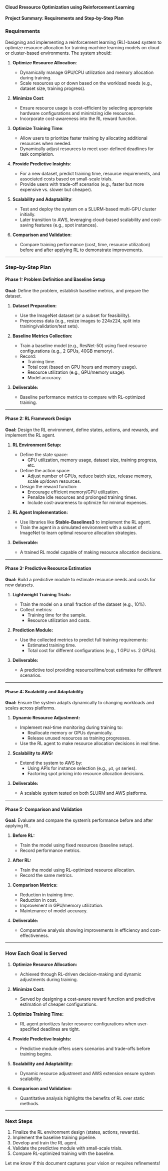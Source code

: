 #### Cloud Rresource Optimization using Reinforcement Learning

**Project Summary: Requirements and Step-by-Step Plan**

### **Requirements**
Designing and implementing a reinforcement learning (RL)-based system to optimize resource allocation for training machine learning models on cloud or cluster-based environments. The system should:

1. **Optimize Resource Allocation**:
   - Dynamically manage GPU/CPU utilization and memory allocation during training.
   - Scale resources up or down based on the workload needs (e.g., dataset size, training progress).

2. **Minimize Cost**:
   - Ensure resource usage is cost-efficient by selecting appropriate hardware configurations and minimizing idle resources.
   - Incorporate cost-awareness into the RL reward function.

3. **Optimize Training Time**:
   - Allow users to prioritize faster training by allocating additional resources when needed.
   - Dynamically adjust resources to meet user-defined deadlines for task completion.

4. **Provide Predictive Insights**:
   - For a new dataset, predict training time, resource requirements, and associated costs based on small-scale trials.
   - Provide users with trade-off scenarios (e.g., faster but more expensive vs. slower but cheaper).

5. **Scalability and Adaptability**:
   - Test and deploy the system on a SLURM-based multi-GPU cluster initially.
   - Later transition to AWS, leveraging cloud-based scalability and cost-saving features (e.g., spot instances).

6. **Comparison and Validation**:
   - Compare training performance (cost, time, resource utilization) before and after applying RL to demonstrate improvements.

---

### **Step-by-Step Plan**

#### **Phase 1: Problem Definition and Baseline Setup**
**Goal:** Define the problem, establish baseline metrics, and prepare the dataset.

1. **Dataset Preparation:**
   - Use the ImageNet dataset (or a subset for feasibility).
   - Preprocess data (e.g., resize images to 224x224, split into training/validation/test sets).

2. **Baseline Metrics Collection:**
   - Train a baseline model (e.g., ResNet-50) using fixed resource configurations (e.g., 2 GPUs, 40GB memory).
   - Record:
     - Training time.
     - Total cost (based on GPU hours and memory usage).
     - Resource utilization (e.g., GPU/memory usage).
     - Model accuracy.

3. **Deliverable:**
   - Baseline performance metrics to compare with RL-optimized training.

---

#### **Phase 2: RL Framework Design**
**Goal:** Design the RL environment, define states, actions, and rewards, and implement the RL agent.

1. **RL Environment Setup:**
   - Define the state space:
     - GPU utilization, memory usage, dataset size, training progress, etc.
   - Define the action space:
     - Adjust number of GPUs, reduce batch size, release memory, scale up/down resources.
   - Design the reward function:
     - Encourage efficient memory/GPU utilization.
     - Penalize idle resources and prolonged training times.
     - Include cost-awareness to optimize for minimal expenses.

2. **RL Agent Implementation:**
   - Use libraries like **Stable-Baselines3** to implement the RL agent.
   - Train the agent in a simulated environment with a subset of ImageNet to learn optimal resource allocation strategies.

3. **Deliverable:**
   - A trained RL model capable of making resource allocation decisions.

---

#### **Phase 3: Predictive Resource Estimation**
**Goal:** Build a predictive module to estimate resource needs and costs for new datasets.

1. **Lightweight Training Trials:**
   - Train the model on a small fraction of the dataset (e.g., 10%).
   - Collect metrics:
     - Training time for the sample.
     - Resource utilization and costs.

2. **Prediction Module:**
   - Use the collected metrics to predict full training requirements:
     - Estimated training time.
     - Total cost for different configurations (e.g., 1 GPU vs. 2 GPUs).

3. **Deliverable:**
   - A predictive tool providing resource/time/cost estimates for different scenarios.

---

#### **Phase 4: Scalability and Adaptability**
**Goal:** Ensure the system adapts dynamically to changing workloads and scales across platforms.

1. **Dynamic Resource Adjustment:**
   - Implement real-time monitoring during training to:
     - Reallocate memory or GPUs dynamically.
     - Release unused resources as training progresses.
   - Use the RL agent to make resource allocation decisions in real time.

2. **Scalability to AWS:**
   - Extend the system to AWS by:
     - Using APIs for instance selection (e.g., `p3`, `g4` series).
     - Factoring spot pricing into resource allocation decisions.

3. **Deliverable:**
   - A scalable system tested on both SLURM and AWS platforms.

---

#### **Phase 5: Comparison and Validation**
**Goal:** Evaluate and compare the system’s performance before and after applying RL.

1. **Before RL:**
   - Train the model using fixed resources (baseline setup).
   - Record performance metrics.

2. **After RL:**
   - Train the model using RL-optimized resource allocation.
   - Record the same metrics.

3. **Comparison Metrics:**
   - Reduction in training time.
   - Reduction in cost.
   - Improvement in GPU/memory utilization.
   - Maintenance of model accuracy.

4. **Deliverable:**
   - Comparative analysis showing improvements in efficiency and cost-effectiveness.

---

### **How Each Goal is Served**
1. **Optimize Resource Allocation:**
   - Achieved through RL-driven decision-making and dynamic adjustments during training.

2. **Minimize Cost:**
   - Served by designing a cost-aware reward function and predictive estimation of cheaper configurations.

3. **Optimize Training Time:**
   - RL agent prioritizes faster resource configurations when user-specified deadlines are tight.

4. **Provide Predictive Insights:**
   - Predictive module offers users scenarios and trade-offs before training begins.

5. **Scalability and Adaptability:**
   - Dynamic resource adjustment and AWS extension ensure system scalability.

6. **Comparison and Validation:**
   - Quantitative analysis highlights the benefits of RL over static methods.

---

### **Next Steps**
1. Finalize the RL environment design (states, actions, rewards).
2. Implement the baseline training pipeline.
3. Develop and train the RL agent.
4. Validate the predictive module with small-scale trials.
5. Compare RL-optimized training with the baseline.

Let me know if this document captures your vision or requires refinements!

